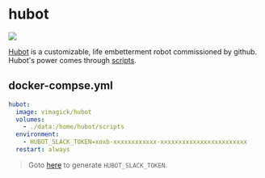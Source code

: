 hubot
=====

![](https://badge.imagelayers.io/vimagick/hubot:latest.svg)

[Hubot][1] is a customizable, life embetterment robot commissioned by github.
Hubot's power comes through [scripts][3].

## docker-compse.yml

```yaml
hubot:
  image: vimagick/hubot
  volumes:
    - ./data:/home/hubot/scripts
  environment:
    - HUBOT_SLACK_TOKEN=xoxb-xxxxxxxxxxxx-xxxxxxxxxxxxxxxxxxxxxxxx
  restart: always
```

> Goto [here][2] to generate `HUBOT_SLACK_TOKEN`.

[1]: https://hubot.github.com/
[2]: https://my.slack.com/services/new/hubot
[3]: https://github.com/github/hubot/blob/master/docs/scripting.md
